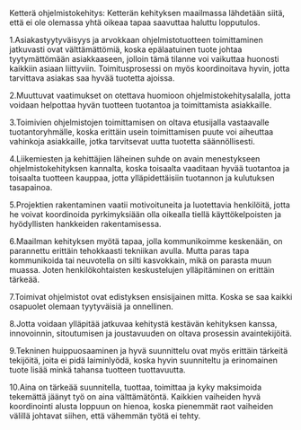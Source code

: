 Ketterä ohjelmistokehitys:
Ketterän kehityksen maailmassa lähdetään siitä, että ei ole olemassa yhtä oikeaa tapaa saavuttaa haluttu lopputulos.

1.Asiakastyytyväisyys ja arvokkaan ohjelmistotuotteen toimittaminen jatkuvasti ovat välttämättömiä, koska epälaatuinen tuote johtaa tyytymättömään asiakkaaseen, jolloin tämä tilanne voi vaikuttaa huonosti kaikkiin asiaan liittyviin.
Toimitusprosessi on myös koordinoitava hyvin, jotta tarvittava asiakas saa hyvää tuotetta ajoissa.

2.Muuttuvat vaatimukset on otettava huomioon ohjelmistokehitysalalla, jotta voidaan helpottaa hyvän tuotteen tuotantoa ja toimittamista asiakkaille.

3.Toimivien ohjelmistojen toimittamisen on oltava etusijalla vastaavalle tuotantoryhmälle, koska erittäin usein toimittamisen puute voi aiheuttaa vahinkoja asiakkaille, jotka tarvitsevat uutta tuotetta säännöllisesti.

4.Liikemiesten ja kehittäjien läheinen suhde on avain menestykseen ohjelmistokehityksen kannalta, koska toisaalta vaaditaan hyvää tuotantoa ja toisaalta tuotteen kauppaa, jotta ylläpidettäisiin tuotannon ja kulutuksen tasapainoa.

5.Projektien rakentaminen vaatii motivoituneita ja luotettavia henkilöitä, jotta he voivat koordinoida pyrkimyksiään olla oikealla tiellä käyttökelpoisten ja hyödyllisten hankkeiden rakentamisessa.

6.Maailman kehityksen myötä tapaa, jolla kommunikoimme keskenään, on parannettu erittäin tehokkaasti tekniikan avulla. Mutta paras tapa kommunikoida tai neuvotella on silti kasvokkain, mikä on parasta muun muassa. Joten henkilökohtaisten keskustelujen ylläpitäminen on erittäin tärkeää.

7.Toimivat ohjelmistot ovat edistyksen ensisijainen mitta. Koska se saa kaikki osapuolet olemaan tyytyväisiä ja onnellinen.

8.Jotta voidaan ylläpitää jatkuvaa kehitystä kestävän kehityksen kanssa, innovoinnin, sitoutumisen ja joustavuuden on oltava prosessin avaintekijöitä.

9.Tekninen huippuosaaminen ja hyvä suunnittelu ovat myös erittäin tärkeitä tekijöitä, joita ei pidä laiminlyödä, koska hyvin suunniteltu ja erinomainen tuote lisää minkä tahansa tuotteen tuottavuutta.

10.Aina on tärkeää suunnitella, tuottaa, toimittaa ja kyky maksimoida tekemättä jäänyt työ on aina välttämätöntä. Kaikkien vaiheiden hyvä koordinointi alusta loppuun on hienoa, koska pienemmät raot vaiheiden välillä johtavat siihen, että vähemmän työtä ei tehty.
